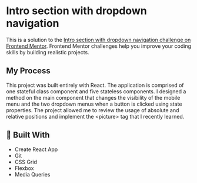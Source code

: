 # Intro section with dropdown navigation

This is a solution to the [Intro section with dropdown navigation challenge on Frontend Mentor](https://www.frontendmentor.io/challenges/intro-section-with-dropdown-navigation-ryaPetHE5). Frontend Mentor challenges help you improve your coding skills by building realistic projects.

## My Process
This project was built entirely with React. The application is comprised of one stateful class component and five stateless components. I designed a method on the main component that changes the visibility of the mobile menu and the two dropdown menus when a button is clicked using state properties. The project allowed me to review the usage of absolute and relative positions and implement the \<picture\> tag that I recently learned.

## 🔧 Built With
- Create React App
- Git
- CSS Grid
- Flexbox
- Media Queries
